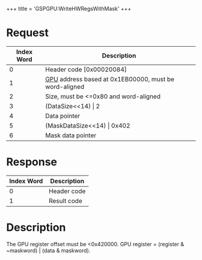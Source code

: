 +++
title = 'GSPGPU:WriteHWRegsWithMask'
+++

# Request

| Index Word | Description                                                             |
|------------|-------------------------------------------------------------------------|
| 0          | Header code \[0x00020084\]                                              |
| 1          | [GPU](categories/GPU "wikilink") address based at 0x1EB00000, must be word-aligned |
| 2          | Size, must be \<=0x80 and word-aligned                                  |
| 3          | (DataSize\<\<14) \| 2                                                   |
| 4          | Data pointer                                                            |
| 5          | (MaskDataSize\<\<14) \| 0x402                                           |
| 6          | Mask data pointer                                                       |

# Response

| Index Word | Description |
|------------|-------------|
| 0          | Header code |
| 1          | Result code |

# Description

The GPU register offset must be \<0x420000. GPU register = (register &
~maskword) \| (data & maskword).